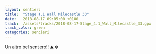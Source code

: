 ```yaml
---
layout: sentiero
title:  "Stage 4.1 Wall Milecastle 33"
date:   2018-08-17 09:05:00 +0100
track:  /assets/tracks/2018-08-17-Stage_4.1_Wall_Milecastle_33.gpx
track_color: green
categories: sentieri
---
```


Un altro bel sentiero!! :mountain: :snowflake: